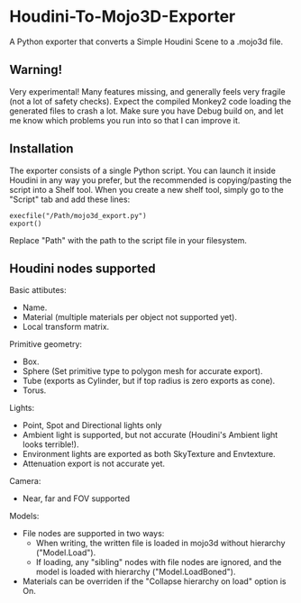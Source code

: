 # Houdini-To-Mojo3D-Exporter
A Python exporter that converts a Simple Houdini Scene to a .mojo3d file.

## Warning!

Very experimental! Many features missing, and generally feels very fragile (not a lot of safety checks). Expect the compiled Monkey2 code loading the generated files to crash a lot. Make sure you have Debug build on, and let me know which problems you run into so that I can improve it.

## Installation
The exporter consists of a single Python script. You can launch it inside Houdini in any way you prefer, but the recommended is copying/pasting the script into a Shelf tool. When you create a new shelf tool, simply go to the "Script" tab and add these lines:
```
execfile("/Path/mojo3d_export.py")
export()
```
Replace "Path" with the path to the script file in your filesystem.

## Houdini nodes supported

Basic attibutes:
- Name.
- Material (multiple materials per object not supported yet).
- Local transform matrix.

Primitive geometry:
 - Box.
 - Sphere (Set primitive type to polygon mesh for accurate export).
 - Tube (exports as Cylinder, but if top radius is zero exports as cone).
 - Torus.
 
 Lights:
 - Point, Spot and Directional lights only
 - Ambient light is supported, but not accurate (Houdini's Ambient light looks terrible!).
 - Environment lights are exported as both SkyTexture and Envtexture.
 - Attenuation export is not accurate yet.
 
 Camera:
 - Near, far and FOV supported
 
 Models:
 - File nodes are supported in two ways:
    - When writing, the written file is loaded in mojo3d without hierarchy ("Model.Load").
    - If loading, any "sibling" nodes with file nodes are ignored, and the model is loaded with hierarchy ("Model.LoadBoned").
 - Materials can be overriden if the "Collapse hierarchy on load" option is On.
  
